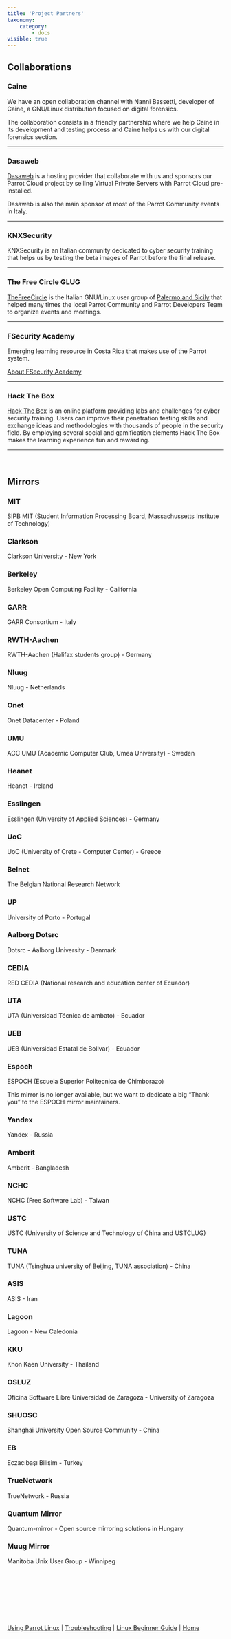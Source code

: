 ```yaml
---
title: 'Project Partners'
taxonomy:
    category:
        - docs
visible: true
---
```


## __Collaborations__

### Caine


We have an open collaboration channel with Nanni Bassetti, developer of Caine, a GNU/Linux distribution focused on digital forensics.

The collaboration consists in a friendly partnership where we help Caine in its development and testing process and Caine helps us with our digital forensics section.

***

### Dasaweb


[Dasaweb](https://www.dasaweb.net) is a hosting provider that collaborate with us and sponsors our Parrot Cloud project by selling Virtual Private Servers with Parrot Cloud pre-installed.

Dasaweb is also the main sponsor of most of the Parrot Community events in Italy.

***

### KNXSecurity

KNXSecurity is an Italian community dedicated to cyber security training that helps us by testing the beta images of Parrot before the final release.

***

### The Free Circle GLUG

[TheFreeCircle](https://www.thefreecircle.org/) is the Italian GNU/Linux user group of [Palermo and Sicily](http://lugmap.linux.it/sicilia/) that helped many times the local Parrot Community and Parrot Developers Team to organize events and meetings.

***

### FSecurity Academy

Emerging learning resource in Costa Rica that makes use of the Parrot system.

[About FSecurity Academy](https://www.fsecurityacademy.com/about/)

***

### Hack The Box

[Hack The Box](https://www.hackthebox.eu) is an online platform providing labs and challenges for cyber security training. Users can improve their penetration testing skills and exchange ideas and methodologies with thousands of people in the security field. By employing several social and gamification elements Hack The Box makes the learning experience fun and rewarding.

***
&nbsp;

## __Mirrors__

### MIT

SIPB MIT (Student Information Processing Board, Massachussetts Institute of Technology)

### Clarkson


Clarkson University - New York

### Berkeley


Berkeley Open Computing Facility - California

### GARR


GARR Consortium - Italy

### RWTH-Aachen


RWTH-Aachen (Halifax students group) - Germany

### Nluug


Nluug - Netherlands

### Onet


Onet Datacenter - Poland

### UMU


ACC UMU (Academic Computer Club, Umea University) - Sweden

### Heanet


Heanet - Ireland

### Esslingen


Esslingen (University of Applied Sciences) - Germany

### UoC


UoC (University of Crete - Computer Center) - Greece

### Belnet


The Belgian National Research Network

### UP


University of Porto - Portugal

### Aalborg Dotsrc


Dotsrc - Aalborg University - Denmark

### CEDIA


RED CEDIA (National research and education center of Ecuador)

### UTA


UTA (Universidad Técnica de ambato) - Ecuador

### UEB


UEB (Universidad Estatal de Bolivar) - Ecuador

### Espoch


ESPOCH (Escuela Superior Politecnica de Chimborazo)

This mirror is no longer available, but we want to dedicate a big “Thank you” to the ESPOCH mirror maintainers.

### Yandex


Yandex - Russia

### Amberit


Amberit - Bangladesh

### NCHC


NCHC (Free Software Lab) - Taiwan

### USTC


USTC (University of Science and Technology of China and USTCLUG)

### TUNA


TUNA (Tsinghua university of Beijing, TUNA association) - China

### ASIS


ASIS - Iran

### Lagoon


Lagoon - New Caledonia

### KKU


Khon Kaen University - Thailand

### OSLUZ


Oficina Software Libre Universidad de Zaragoza - University of Zaragoza

### SHUOSC


Shanghai University Open Source Community - China

### EB


Eczacıbaşı Bilişim - Turkey

### TrueNetwork


TrueNetwork - Russia

### Quantum Mirror

Quantum-mirror - Open source mirroring solutions in Hungary


### Muug Mirror

Manitoba Unix User Group - Winnipeg


&nbsp;

&nbsp;

&nbsp;

&nbsp;

[Using Parrot Linux](https://www.parrotsec.org/docs/info/start/) | [Troubleshooting](https://www.parrotsec.org/docs/trbl/start/) | [Linux Beginner Guide](https://www.parrotsec.org/docs/library/lbg-basics/) | [Home](https://www.parrotsec.org/docs/) 